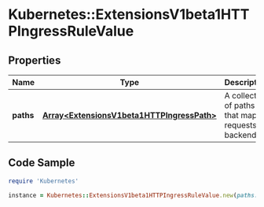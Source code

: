 # Kubernetes::ExtensionsV1beta1HTTPIngressRuleValue

## Properties

Name | Type | Description | Notes
------------ | ------------- | ------------- | -------------
**paths** | [**Array&lt;ExtensionsV1beta1HTTPIngressPath&gt;**](ExtensionsV1beta1HTTPIngressPath.md) | A collection of paths that map requests to backends. | 

## Code Sample

```ruby
require 'Kubernetes'

instance = Kubernetes::ExtensionsV1beta1HTTPIngressRuleValue.new(paths: null)
```


